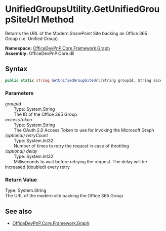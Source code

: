 # UnifiedGroupsUtility.GetUnifiedGroupSiteUrl Method  
Returns the URL of the Modern SharePoint Site backing an Office 365 Group (i.e. Unified Group)  

**Namespace:** [OfficeDevPnP.Core.Framework.Graph](OfficeDevPnP.Core.Framework.Graph.md)  
**Assembly:** OfficeDevPnP.Core.dll  
## Syntax
```C#
public static string GetUnifiedGroupSiteUrl(String groupId, String accessToken, Int32 retryCount, Int32 delay)
```
### Parameters
*groupId*  
&emsp;&emsp;Type: System.String  
&emsp;&emsp;The ID of the Office 365 Group  
*accessToken*  
&emsp;&emsp;Type: System.String  
&emsp;&emsp;The OAuth 2.0 Access Token to use for invoking the Microsoft Graph  
*(optional) retryCount*  
&emsp;&emsp;Type: System.Int32  
&emsp;&emsp;Number of times to retry the request in case of throttling  
*(optional) delay*  
&emsp;&emsp;Type: System.Int32  
&emsp;&emsp;Milliseconds to wait before retrying the request. The delay will be increased (doubled) every retry  
### Return Value
Type: System.String  
The URL of the modern site backing the Office 365 Group

## See also
- [OfficeDevPnP.Core.Framework.Graph](OfficeDevPnP.Core.Framework.Graph.md)
